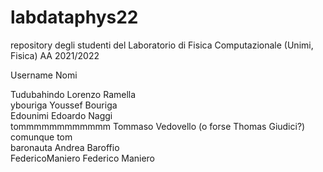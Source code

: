 # labdataphys22
repository degli studenti del Laboratorio di Fisica Computazionale (Unimi, Fisica) AA 2021/2022

Username        Nomi

Tudubahindo     Lorenzo Ramella    
ybouriga        Youssef Bouriga    
Edounimi        Edoardo Naggi    
tommmmmmmmmmmm  Tommaso Vedovello (o forse Thomas Giudici?) comunque tom    
baronauta       Andrea Baroffio    
FedericoManiero Federico Maniero    
